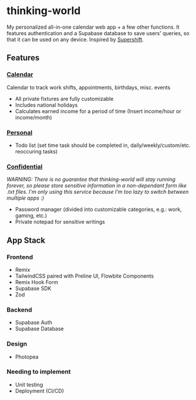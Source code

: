 # thinking-world

My personalized all-in-one calendar web app + a few other functions.
It features authentication and a Supabase database to save users' queries, so that it can be used on any device.
Inspired by [Supershift](https://supershift.app/).

## Features

### <u>Calendar</u>

Calendar to track work shifts, appointments, birthdays, misc. events

- All private fixtures are fully customizable
- Includes national holidays
- Calculates earned income for a period of time (Insert income/hour or income/month)

### <u>Personal</u>

- Todo list (set time task should be completed in, daily/weekly/custom/etc. reoccuring tasks)

### <u>Confidential</u>

<i>WARNING: There is no guarantee that thinking-world will stay running forever, so please store sensitive information in a non-dependant form like .txt files. I'm only using this service because I'm too lazy to switch between multiple apps :)</i>

- Password manager (divided into customizable categories, e.g.: work, gaming, etc.)
- Private notepad for sensitive writings

## App Stack

### Frontend

- Remix
- TailwindCSS paired with Preline UI, Flowbite Components
- Remix Hook Form
- Supabase SDK
- Zod

### Backend

- Supabase Auth
- Supabase Database

### Design

- Photopea

### Needing to implement

- Unit testing
- Deployment (CI/CD)

